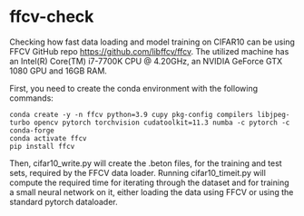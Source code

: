 # ffcv-check
Checking how fast data loading and model training on CIFAR10 can be using FFCV GitHub repo https://github.com/libffcv/ffcv.
The utilized machine has an Intel(R) Core(TM) i7-7700K CPU @ 4.20GHz, an NVIDIA GeForce GTX 1080 GPU
and 16GB RAM.

First, you need to create the conda environment with the following commands:
```
conda create -y -n ffcv python=3.9 cupy pkg-config compilers libjpeg-turbo opencv pytorch torchvision cudatoolkit=11.3 numba -c pytorch -c conda-forge
conda activate ffcv
pip install ffcv
```
Then, cifar10_write.py will create the .beton files, for the training and test sets, required by the FFCV data loader.
Running cifar10_timeit.py will compute the required time for iterating through the dataset
and for training a small neural network on it, either loading the data using FFCV or using
the standard pytorch dataloader.
